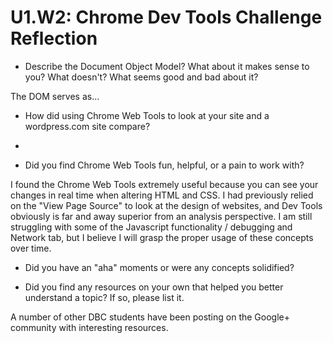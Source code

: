 # U1.W2: Chrome Dev Tools Challenge Reflection

* Describe the Document Object Model? What about it makes sense to you? What doesn't? What seems good and bad about it?

The DOM serves as...


* How did using Chrome Web Tools to look at your site and a wordpress.com site compare?
* 

* Did you find Chrome Web Tools fun, helpful, or a pain to work with?

I found the Chrome Web Tools extremely useful because you can see your changes in real time when altering HTML and CSS. I had previously relied on the "View Page Source" to look at the design of websites, and Dev Tools obviously is far and away superior from an analysis perspective. I am still struggling with some of the Javascript functionality / debugging and Network tab, but I believe I will grasp the proper usage of these concepts over time. 


* Did you have an "aha" moments or were any concepts solidified?



* Did you find any resources on your own that helped you better understand a topic? If so, please list it.

A number of other DBC students have been posting on the Google+ community with interesting resources. 
